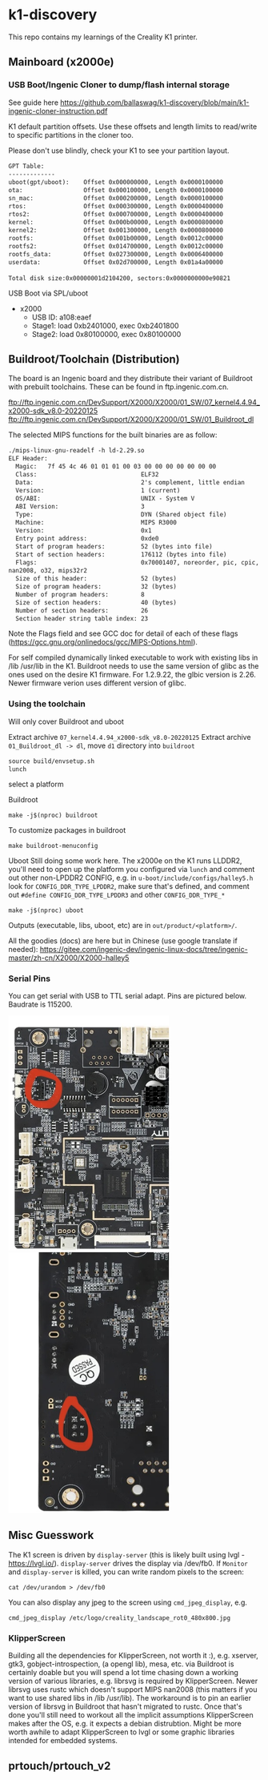 # k1-discovery

This repo contains my learnings of the Creality K1 printer.

## Mainboard (x2000e)
### USB Boot/Ingenic Cloner to dump/flash internal storage
See guide here https://github.com/ballaswag/k1-discovery/blob/main/k1-ingenic-cloner-instruction.pdf

K1 default partition offsets. Use these offsets and length limits to read/write to specific partitions in the cloner too.

Please don't use blindly, check your K1 to see your partition layout.
```
GPT Table:                                                                                                                                                                                                                                                            
-------------
uboot(gpt/uboot):    Offset 0x000000000, Length 0x0000100000
ota:                 Offset 0x000100000, Length 0x0000100000
sn_mac:              Offset 0x000200000, Length 0x0000100000
rtos:                Offset 0x000300000, Length 0x0000400000
rtos2:               Offset 0x000700000, Length 0x0000400000
kernel:              Offset 0x000b00000, Length 0x0000800000
kernel2:             Offset 0x001300000, Length 0x0000800000
rootfs:              Offset 0x001b00000, Length 0x0012c00000
rootfs2:             Offset 0x014700000, Length 0x0012c00000
rootfs_data:         Offset 0x027300000, Length 0x0006400000
userdata:            Offset 0x02d700000, Length 0x01a4a00000

Total disk size:0x00000001d2104200, sectors:0x0000000000e90821
```

USB Boot via SPL/uboot
* x2000
  - USB ID: a108:eaef
  - Stage1: load 0xb2401000, exec 0xb2401800
  - Stage2: load 0x80100000, exec 0x80100000


## Buildroot/Toolchain (Distribution)
The board is an Ingenic board and they distribute their variant of Buildroot with prebuilt toolchains. These can be found in ftp.ingenic.com.cn.

ftp://ftp.ingenic.com.cn/DevSupport/X2000/X2000/01_SW/07_kernel4.4.94_x2000-sdk_v8.0-20220125
ftp://ftp.ingenic.com.cn/DevSupport/X2000/X2000/01_SW/01_Buildroot_dl

The selected MIPS functions for the built binaries are as follow:

```
./mips-linux-gnu-readelf -h ld-2.29.so 
ELF Header:
  Magic:   7f 45 4c 46 01 01 01 00 03 00 00 00 00 00 00 00 
  Class:                             ELF32
  Data:                              2's complement, little endian
  Version:                           1 (current)
  OS/ABI:                            UNIX - System V
  ABI Version:                       3
  Type:                              DYN (Shared object file)
  Machine:                           MIPS R3000
  Version:                           0x1
  Entry point address:               0xde0
  Start of program headers:          52 (bytes into file)
  Start of section headers:          176112 (bytes into file)
  Flags:                             0x70001407, noreorder, pic, cpic, nan2008, o32, mips32r2
  Size of this header:               52 (bytes)
  Size of program headers:           32 (bytes)
  Number of program headers:         8
  Size of section headers:           40 (bytes)
  Number of section headers:         26
  Section header string table index: 23

```

Note the Flags field and see GCC doc for detail of each of these flags (https://gcc.gnu.org/onlinedocs/gcc/MIPS-Options.html).

For self compiled dynamically linked executable to work with existing libs in /lib /usr/lib in the K1. Buildroot needs to use the same version of glibc as the ones used on the desire K1 firmware. For 1.2.9.22, the glbic version is 2.26. Newer firmware verion uses different version of glibc.


### Using the toolchain
Will only cover Buildroot and uboot

Extract archive `07_kernel4.4.94_x2000-sdk_v8.0-20220125` 
Extract archive `01_Buildroot_dl -> dl`, move `d1` directory into `buildroot`

```
source build/envsetup.sh
lunch
```

select a platform

Buildroot
```
make -j$(nproc) buildroot
```

To customize packages in buildroot

```
make buildroot-menuconfig
```

Uboot
Still doing some work here. The x2000e on the K1 runs LLDDR2, you'll need to open up the platform you configured via `lunch` and comment out other non-LPDDR2 CONFIG, e.g. in `u-boot/include/configs/halley5.h` look for `CONFIG_DDR_TYPE_LPDDR2`, make sure that's defined, and comment out `#define CONFIG_DDR_TYPE_LPDDR3` and other `CONFIG_DDR_TYPE_*`
```
make -j$(nproc) uboot
```

Outputs (executable, libs, uboot, etc) are in `out/product/<platform>/`.

All the goodies (docs) are here but in Chinese (use google translate if needed):
https://gitee.com/ingenic-dev/ingenic-linux-docs/tree/ingenic-master/zh-cn/X2000/X2000-halley5


### Serial Pins
You can get serial with USB to TTL serial adapt. Pins are pictured below. Baudrate is 115200.

![Serial pinout front](https://github.com/ballaswag/k1-discovery/blob/main/serial_pinout.jpeg)
![Serial pinout back tx,rx,gnd](https://github.com/ballaswag/k1-discovery/blob/main/serial_pinout_back.jpeg)


## Misc Guesswork
The K1 screen is driven by `display-server` (this is likely built using lvgl - https://lvgl.io/). `display-server` drives the display via /dev/fb0. If `Monitor` and `display-server` is killed, you can write random pixels to the screen:
```
cat /dev/urandom > /dev/fb0
```

You can also display any jpeg to the screen using `cmd_jpeg_display`, e.g.
```
cmd_jpeg_display /etc/logo/creality_landscape_rot0_480x800.jpg
```


### KlipperScreen
Building all the dependencies for KlipperScreen, not worth it :), e.g. xserver, gtk3, gobject-introspection, (a opengl lib), mesa, etc. via Buildroot is certainly doable but you will spend a lot time chasing down a working version of various libraries, e.g. librsvg is required by KlipperScreen. Newer librsvg uses rustc which doesn't support MIPS nan2008 (this matters if you want to use shared libs in /lib /usr/lib). The workaround is to pin an earlier version of librsvg in Buildroot that hasn't migrated to rustc. Once that's done you'll still need to workout all the implicit assumptions KlipperScreen makes after the OS, e.g. it expects a debian distrubtion. Might be more worth awhile to adapt KlipperScreen to lvgl or some graphic libraries intended for embedded systems.


## prtouch/prtouch_v2